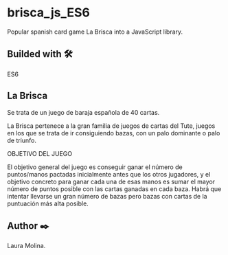 # brisca_js_ES6

Popular spanish card game La Brisca into a JavaScript library.

## Builded with 🛠️
ES6

## La Brisca 
Se trata de un juego de baraja española de 40 cartas.

La Brisca pertenece a la gran familia de juegos de cartas del Tute, juegos en los que se trata de ir consiguiendo bazas, con un palo dominante o palo de triunfo.

OBJETIVO DEL JUEGO

El objetivo general del juego es conseguir ganar el número de puntos/manos pactadas inicialmente antes que los otros jugadores, y el objetivo concreto para ganar cada una de esas manos es sumar el mayor número de puntos posible con las cartas ganadas en cada baza. Habrá que intentar llevarse un gran número de bazas pero bazas con cartas de la puntuación más alta posible.

## Author ✒️
Laura Molina.

